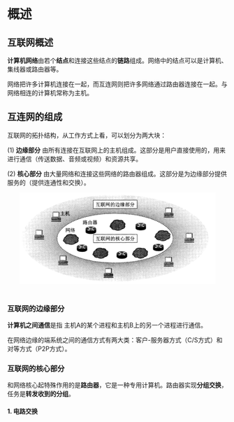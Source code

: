 # 概述


## 互联网概述

**计算机网络**由若个**结点**和连接这些结点的**链路**组成。网络中的结点可以是计算机、集线器或路由器等。

网络把许多计算机连接在一起，而互连网则把许多网络通过路由器连接在一起。与网络相连的计算机常称为主机。

## 互连网的组成

互联网的拓扑结构，从工作方式上看，可以划分为两大块：

(1) **边缘部分** 由所有连接在互联网上的主机组成。这部分是用户直接使用的，用来进行通信（传送数据、音频或视频）和资源共享。

(2) **核心部分** 由大量网络和连接这些网络的路由器组成。这部分是为边缘部分提供服务的（提供连通性和交换）。
<div align="center"> <img src="images/1-1.png" width="450"/> </div><br>

### 互联网的边缘部分

**计算机之间通信**是指 主机A的某个进程和主机B上的另一个进程进行通信。

在网络边缘的端系统之间的通信方式有两大类：客户-服务器方式（C/S方式）和对等方式（P2P方式）。

### 互联网的核心部分

和网络核心起特殊作用的是**路由器**，它是一种专用计算机。路由器实现**分组交换**，任务是**转发收到的分组**。

#### 1. 电路交换

